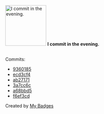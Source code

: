 <img src="https://my-badges.github.io/my-badges/evening-commits.png" alt="I commit in the evening." title="I commit in the evening." width="128">
<strong>I commit in the evening.</strong>
<br><br>

Commits:

- <a href="https://github.com/ZuBB/dotfiles/commit/93601852b5459f8a36c2e897fe273cf3eff6838f">9360185</a>
- <a href="https://github.com/ZuBB/custom-app-icons/commit/ecd3cf4950a018575edd8f0dfaa1dc4ee7c75a86">ecd3cf4</a>
- <a href="https://github.com/ZuBB/custom-app-icons/commit/ab271718938b26cef04557bb516747038af1c38f">ab27171</a>
- <a href="https://github.com/ZuBB/custom-app-icons/commit/3a7cc6cd3f860322b386dc8f5c27d82699b49381">3a7cc6c</a>
- <a href="https://github.com/ZuBB/dotfiles/commit/a68bbd58076c74fd136452a87d16ff4251838f7d">a68bbd5</a>
- <a href="https://github.com/ZuBB/dotfiles/commit/f6ef3cdba383e2a1f277a2c15f1f414101a802c2">f6ef3cd</a>


Created by <a href="https://github.com/my-badges/my-badges">My Badges</a>